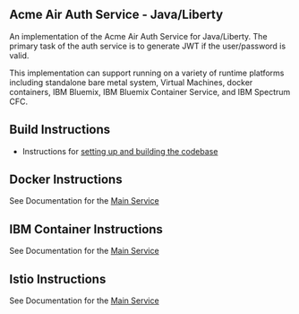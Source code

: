 
## Acme Air Auth Service - Java/Liberty

An implementation of the Acme Air Auth Service for Java/Liberty.  The primary task of the auth service is to generate JWT if the user/password is valid.

This implementation can support running on a variety of runtime platforms including standalone bare metal system, Virtual Machines, docker containers, IBM Bluemix, IBM Bluemix Container Service, and IBM Spectrum CFC.

## Build Instructions
* Instructions for [setting up and building the codebase](Build_Instructions.md)


## Docker Instructions

See Documentation for the [Main Service](https://github.com/blueperf/acmeair-mainservice-java)


## IBM Container Instructions

See Documentation for the [Main Service](https://github.com/blueperf/acmeair-mainservice-java)


## Istio Instructions

See Documentation for the [Main Service](https://github.com/blueperf/acmeair-mainservice-java)
